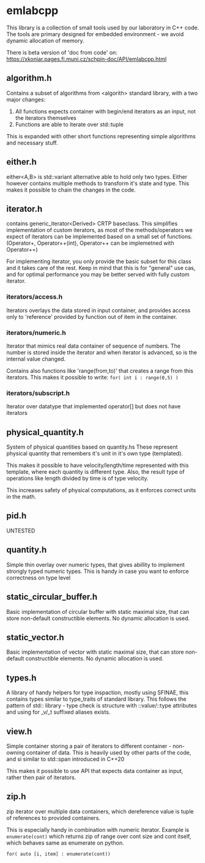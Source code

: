 
# emlabcpp

This library is a collection of small tools used by our laboratory in C++ code.
The tools are primary designed for embedded environment - we avoid dynamic allocation of memory.

There is beta version of 'doc from code' on:
https://xkoniar.pages.fi.muni.cz/schpin-doc/API/emlabcpp.html

## algorithm.h
Contains a subset of algorithms from \<algorith\> standard library, with a two major changes:
 1. All functions expects container with begin/end iterators as an input, not the iterators themselves
 2. Functions are able to iterate over std::tuple
 
This is expanded with other short functions representing simple algorithms and necessary stuff.

## either.h

either\<A,B\> is std::variant alternative able to hold only two types.
Either however contains multiple methods to transform it's state and type.
This makes it possible to chain the changes in the code.

## iterator.h

contains generic_iterator\<Derived\> CRTP baseclass. 
This simplifies implementation of custom iterators, as most of the methods/operators we expect of iterators can be implemented based on a small set of functions. (Operator+, Operator++(int), Operator++ can be implemetned with Operator+=)

For implementing iterator, you only provide the basic subset for this class and it takes care of the rest.
Keep in mind that this is for "general" use cas, and for optimal performance you may be better served with fully custom iterator.

### iterators/access.h

Iterators overlays the data stored in input container, and provides access only to 'reference' provided by function out of item in the container.

### iterators/numeric.h

Iterator that mimics real data container of sequence of numbers. The number is stored inside the iterator and when iterator is advanced, so is the internal value changed.

Contains also functions like 'range(from,to)' that creates a range from this iterators.
This makes it possible to write: `for( int i : range(0,5) )`

### iterators/subscript.h

Iterator over datatype that implemented operator[] but does not have iterators

## physical_quantity.h

System of physical quantities based on quantity.hs
These represent physical quantity that remembers it's unit in it's own type (templated).

This makes it possible to have velocity/length/time represented with this template, where each quantity is different type.
Also, the result type of operations like  length divided by time is of type velocity.

This increases safety of physical computations, as it enforces correct units in the math.

## pid.h

UNTESTED

## quantity.h

Simple thin overlay over numeric types, that gives abillity to implement strongly typed numeric types.
This is handy in case you want to enforce correctness on type level

## static_circular_buffer.h

Basic implementation of circular buffer with static maximal size, that can store non-default constructible elements.
No dynamic allocation is used.

## static_vector.h

Basic implementation of vector with static maximal size, that can store non-default constructible elements.
No dynamic allocation is used.

## types.h

A library of handy helpers for type inspaction, mostly using SFINAE, this contains types similar to type_traits of standard library.
This follows the pattern of std:: library - type check is structure with ::value/::type attributes and using for \_v/\_t suffixed aliases exists.

## view.h

Simple container storing a pair of iterators to different container - non-owning container of data.
This is heavily used by other parts of the code, and si similar to std::span introduced in C++20

This makes it possible to use API that expects data container as input, rather then pair of iterators.

## zip.h

zip iterator over multiple data containers, which dereference value is tuple of references to provided containers.

This is especially handy in combination with numeric iterator. Example is `enumerate(cont)` which returns zip of range over cont size and cont itself, which behaves same as enumerate on python.

`for( auto [i, item] : enumerate(cont))`
